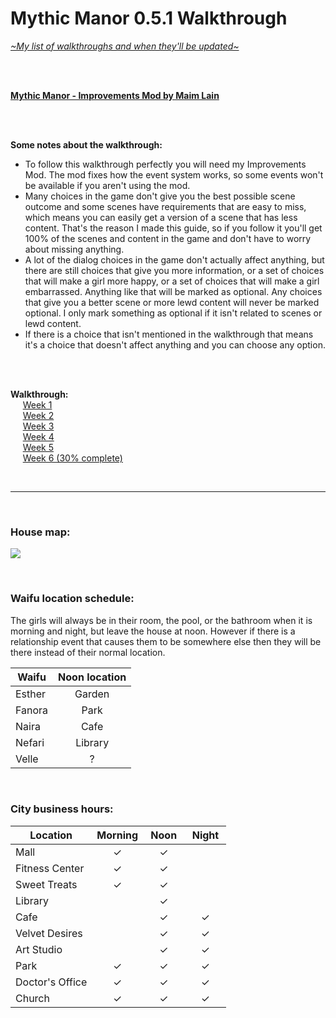 # Mythic Manor 0.5.1 Walkthrough
[*\~My list of walkthroughs and when they'll be updated\~*](https://www.patreon.com/maimlain)

<br>
<br>

[**Mythic Manor - Improvements Mod by Maim Lain**](https://github.com/maim-lain/mythicmanor/blob/master/mod.md)

<br>
<br>

**Some notes about the walkthrough:**  
- To follow this walkthrough perfectly you will need my Improvements Mod. The mod fixes how the event system works, so some events won't be available if you aren't using the mod.
- Many choices in the game don't give you the best possible scene outcome and some scenes have requirements that are easy to miss, which means you can easily get a version of a scene that has less content. That's the reason I made this guide, so if you follow it you'll get 100% of the scenes and content in the game and don't have to worry about missing anything.
- A lot of the dialog choices in the game don't actually affect anything, but there are still choices that give you more information, or a set of choices that will make a girl more happy, or a set of choices that will make a girl embarrassed. Anything like that will be marked as optional. Any choices that give you a better scene or more lewd content will never be marked optional. I only mark something as optional if it isn't related to scenes or lewd content.
- If there is a choice that isn't mentioned in the walkthrough that means it's a choice that doesn't affect anything and you can choose any option.

<br>
<br>

**Walkthrough:**  
&nbsp;&nbsp;&nbsp;&nbsp;&nbsp;[Week 1](https://github.com/maim-lain/mythicmanor/blob/master/weeks/week1.md)  
&nbsp;&nbsp;&nbsp;&nbsp;&nbsp;[Week 2](https://github.com/maim-lain/mythicmanor/blob/master/weeks/week2.md)  
&nbsp;&nbsp;&nbsp;&nbsp;&nbsp;[Week 3](https://github.com/maim-lain/mythicmanor/blob/master/weeks/week3.md)  
&nbsp;&nbsp;&nbsp;&nbsp;&nbsp;[Week 4](https://github.com/maim-lain/mythicmanor/blob/master/weeks/week4.md)  
&nbsp;&nbsp;&nbsp;&nbsp;&nbsp;[Week 5](https://github.com/maim-lain/mythicmanor/blob/master/weeks/week5.md)  
&nbsp;&nbsp;&nbsp;&nbsp;&nbsp;[Week 6 (30% complete)](https://github.com/maim-lain/mythicmanor/blob/master/weeks/week6.md)  

<br>

---

<br>

### House map:
![](https://i.lensdump.com/i/8yHYLK.jpg?raw=true)

<br>

### Waifu location schedule:
The girls will always be in their room, the pool, or the bathroom when it is morning and night, but leave the house at noon. However if there is a relationship event that causes them to be somewhere else then they will be there instead of their normal location.

Waifu | Noon location
--- | :---:
Esther | Garden
Fanora | Park
Naira | Cafe
Nefari | Library
Velle | ?

<br>

### City business hours:
Location | Morning | &nbsp;Noon&nbsp; | &nbsp;Night&nbsp;
--- | :---: | :---: | :---:
Mall | ✓ | ✓ |  
Fitness Center | ✓ | ✓ |  
Sweet Treats | ✓ | ✓ |  
Library |   | ✓ |  
Cafe |   | ✓ | ✓
Velvet Desires |   | ✓ | ✓
Art Studio |   | ✓ | ✓
Park | ✓ | ✓ | ✓
Doctor's Office | ✓ | ✓ | ✓
Church | ✓ | ✓ | ✓
